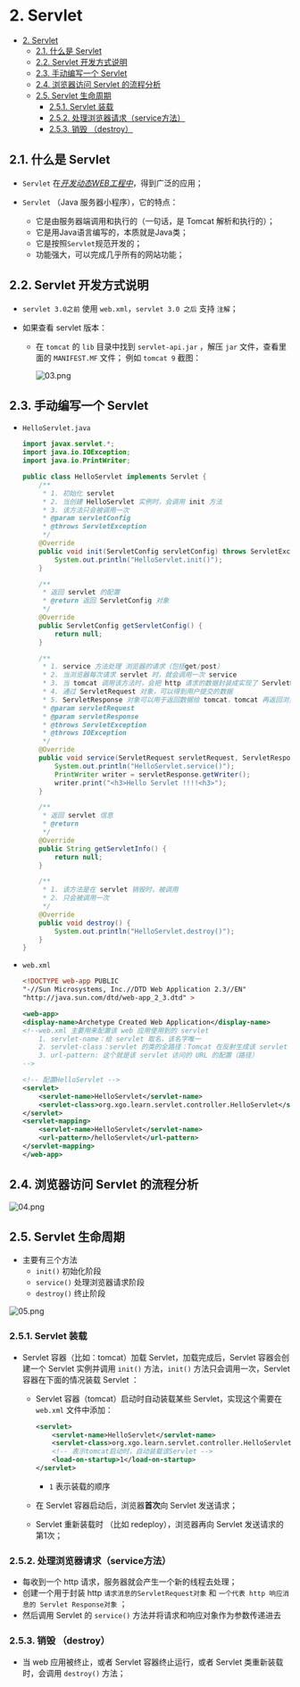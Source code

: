 # 2. Servlet

- [2. Servlet](#2-servlet)
  - [2.1. 什么是 Servlet](#21-什么是-servlet)
  - [2.2. Servlet 开发方式说明](#22-servlet-开发方式说明)
  - [2.3. 手动编写一个 Servlet](#23-手动编写一个-servlet)
  - [2.4. 浏览器访问 Servlet 的流程分析](#24-浏览器访问-servlet-的流程分析)
  - [2.5. Servlet 生命周期](#25-servlet-生命周期)
    - [2.5.1. Servlet 装载](#251-servlet-装载)
    - [2.5.2. 处理浏览器请求（service方法）](#252-处理浏览器请求service方法)
    - [2.5.3. 销毁 （destroy）](#253-销毁-destroy)

## 2.1. 什么是 Servlet

- `Servlet` 在<u>*开发动态WEB工程中*</u>，得到广泛的应用；

- `Servlet` （Java 服务器小程序），它的特点：
  - 它是由服务器端调用和执行的（一句话，是 Tomcat 解析和执行的）；
  - 它是用Java语言编写的，本质就是Java类；
  - 它是按照`Servlet`规范开发的；
  - 功能强大，可以完成几乎所有的网站功能；

## 2.2. Servlet 开发方式说明

- `servlet 3.0之前` 使用 `web.xml`，`servlet 3.0 之后` 支持 `注解`；

- 如果查看 servlet 版本：
  - 在 `tomcat` 的 `lib` 目录中找到 `servlet-api.jar` ，解压 `jar` 文件，查看里面的 `MANIFEST.MF` 文件； 例如 `tomcat 9` 截图：

    ![03.png](./imgs/03.png)

## 2.3. 手动编写一个 Servlet

- `HelloServlet.java`

    ``` java
    import javax.servlet.*;
    import java.io.IOException;
    import java.io.PrintWriter;

    public class HelloServlet implements Servlet {
        /**
         * 1. 初始化 servlet
         * 2. 当创建 HelloServlet 实例时，会调用 init 方法
         * 3. 该方法只会被调用一次
         * @param servletConfig
         * @throws ServletException
         */
        @Override
        public void init(ServletConfig servletConfig) throws ServletException {
            System.out.println("HelloServlet.init()");
        }

        /**
         * 返回 servlet 的配置
         * @return 返回 ServletConfig 对象
         */
        @Override
        public ServletConfig getServletConfig() {
            return null;
        }

        /**
         * 1. service 方法处理 浏览器的请求（包括get/post）
         * 2. 当浏览器每次请求 servlet 时，就会调用一次 service
         * 3. 当 tomcat 调用该方法时，会把 http 请求的数据封装成实现了 ServletRequest 接口的 request 对象
         * 4. 通过 ServletRequest 对象，可以得到用户提交的数据
         * 5. ServletResponse 对象可以用于返回数据给 tomcat，tomcat 再返回浏览器
         * @param servletRequest
         * @param servletResponse
         * @throws ServletException
         * @throws IOException
         */
        @Override
        public void service(ServletRequest servletRequest, ServletResponse servletResponse) throws ServletException, IOException {
            System.out.println("HelloServlet.service()");
            PrintWriter writer = servletResponse.getWriter();
            writer.print("<h3>Hello Servlet !!!!<h3>");
        }

        /**
         * 返回 servlet 信息
         * @return
         */
        @Override
        public String getServletInfo() {
            return null;
        }

        /**
         * 1. 该方法是在 servlet 销毁时，被调用
         * 2. 只会被调用一次
         */
        @Override
        public void destroy() {
            System.out.println("HelloServlet.destroy()");
        }
    }
    ```

- `web.xml`

    ``` xml
    <!DOCTYPE web-app PUBLIC
    "-//Sun Microsystems, Inc.//DTD Web Application 2.3//EN"
    "http://java.sun.com/dtd/web-app_2_3.dtd" >

    <web-app>
    <display-name>Archetype Created Web Application</display-name>
    <!--web.xml 主要用来配置该 web 应用使用到的 servlet
        1. servlet-name：给 servlet 取名，该名字唯一
        2. servlet-class：servlet 的类的全路径：Tomcat 在反射生成该 servlet 需要使用
        3. url-pattern: 这个就是该 servlet 访问的 URL 的配置（路径）
    -->

    <!-- 配置HelloServlet -->
    <servlet>
        <servlet-name>HelloServlet</servlet-name>
        <servlet-class>org.xgo.learn.servlet.controller.HelloServlet</servlet-class>
    </servlet>
    <servlet-mapping>
        <servlet-name>HelloServlet</servlet-name>
        <url-pattern>/helloServlet</url-pattern>
    </servlet-mapping>
    </web-app>
    ```

## 2.4. 浏览器访问 Servlet 的流程分析

![04.png](./imgs/04.png)

## 2.5. Servlet 生命周期

- 主要有三个方法
  - `init()` 初始化阶段
  - `service()` 处理浏览器请求阶段
  - `destroy()` 终止阶段

![05.png](./imgs/05.png)

### 2.5.1. Servlet 装载

- Servlet 容器（比如：tomcat）加载 Servlet，加载完成后，Servlet 容器会创建一个 Servlet 实例并调用 `init()` 方法，`init()` 方法只会调用一次，Servlet 容器在下面的情况装载 Servlet ：
  - Servlet 容器（tomcat）启动时自动装载某些 Servlet，实现这个需要在 `web.xml` 文件中添加：

    ``` xml
    <servlet>
        <servlet-name>HelloServlet</servlet-name>
        <servlet-class>org.xgo.learn.servlet.controller.HelloServlet</servlet-class>
        <!-- 表示tomcat启动时，自动装载该Servlet -->
        <load-on-startup>1</load-on-startup>
    </servlet>
    ```

    - `1` 表示装载的顺序

  - 在 Servlet 容器启动后，浏览器**首次**向 Servlet 发送请求；
  - Servlet 重新装载时 （比如 redeploy），浏览器再向 Servlet 发送请求的第1次；

### 2.5.2. 处理浏览器请求（service方法）

- 每收到一个 http 请求，服务器就会产生一个新的线程去处理；
- 创建一个用于封装 http `请求消息的ServletRequest对象` 和 `一个代表 http 响应消息的 Servlet Response对象` ；
- 然后调用 Servlet 的 `service()` 方法并将请求和响应对象作为参数传递进去

### 2.5.3. 销毁 （destroy）

- 当 web 应用被终止，或者 Servlet 容器终止运行，或者 Servlet 类重新装载时，会调用 `destroy()` 方法；
